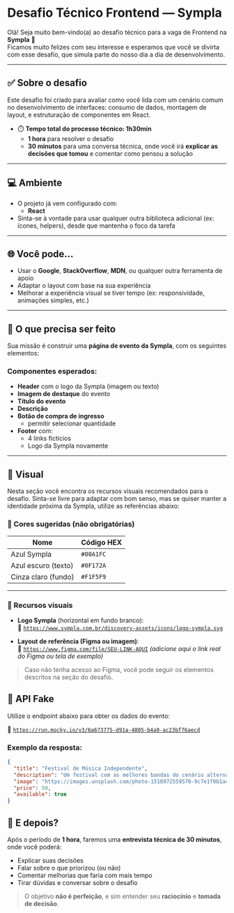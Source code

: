 # Desafio Técnico Frontend — Sympla

Olá! Seja muito bem-vindo(a) ao desafio técnico para a vaga de Frontend na **Sympla** 👋  
Ficamos muito felizes com seu interesse e esperamos que você se divirta com esse desafio, que simula parte do nosso dia a dia de desenvolvimento.

---

## ✅ Sobre o desafio

Este desafio foi criado para avaliar como você lida com um cenário comum no desenvolvimento de interfaces: consumo de dados, montagem de layout, e estruturação de componentes em React.

- ⏱️ **Tempo total do processo técnico: 1h30min**
  - **1 hora** para resolver o desafio
  - **30 minutos** para uma conversa técnica, onde você irá **explicar as decisões que tomou** e comentar como pensou a solução

---

## 💻 Ambiente

- O projeto já vem configurado com:
  - **React**
- Sinta-se à vontade para usar qualquer outra biblioteca adicional (ex: ícones, helpers), desde que mantenha o foco da tarefa

---

## 🌐 Você pode...

- Usar o **Google**, **StackOverflow**, **MDN**, ou qualquer outra ferramenta de apoio
- Adaptar o layout com base na sua experiência
- Melhorar a experiência visual se tiver tempo (ex: responsividade, animações simples, etc.)

---

## 🧩 O que precisa ser feito

Sua missão é construir uma **página de evento da Sympla**, com os seguintes elementos:

### Componentes esperados:

- **Header** com o logo da Sympla (imagem ou texto)
- **Imagem de destaque** do evento
- **Título do evento**
- **Descrição**
- **Botão de compra de ingresso**
  - permitir selecionar quantidade
- **Footer** com:
  - 4 links fictícios
  - Logo da Sympla novamente

---

## 🎨 Visual

Nesta seção você encontra os recursos visuais recomendados para o desafio. Sinta-se livre para adaptar com bom senso, mas se quiser manter a identidade próxima da Sympla, utilize as referências abaixo:

### 🎨 Cores sugeridas (não obrigatórias)

| Nome                | Código HEX |
| ------------------- | ---------- |
| Azul Sympla         | `#00A1FC`  |
| Azul escuro (texto) | `#0F172A`  |
| Cinza claro (fundo) | `#F1F5F9`  |

---

### 🔗 Recursos visuais

- **Logo Sympla** (horizontal em fundo branco):  
  📁 [`https://www.sympla.com.br/discovery-assets/icons/logo-sympla.svg`](https://www.sympla.com.br/discovery-assets/icons/logo-sympla.svg)

- **Layout de referência (Figma ou imagem)**:  
  🔗 [`https://www.figma.com/file/SEU-LINK-AQUI`](#) _(adicione aqui o link real do Figma ou tela de exemplo)_

> Caso não tenha acesso ao Figma, você pode seguir os elementos descritos na seção do desafio.

## 🔗 API Fake

Utilize o endpoint abaixo para obter os dados do evento:

📡 [`https://run.mocky.io/v3/6a673775-d91a-4805-b4a0-ac23bf76aecd`](https://run.mocky.io/v3/6a673775-d91a-4805-b4a0-ac23bf76aecd)

### Exemplo da resposta:

```json
{
  "title": "Festival de Música Independente",
  "description": "Um festival com as melhores bandas do cenário alternativo.",
  "image": "https://images.unsplash.com/photo-1518972559570-9c7e1f0b1a43",
  "price": 50,
  "available": true
}
```

## 💬 E depois?

Após o período de **1 hora**, faremos uma **entrevista técnica de 30 minutos**, onde você poderá:

- Explicar suas decisões
- Falar sobre o que priorizou (ou não)
- Comentar melhorias que faria com mais tempo
- Tirar dúvidas e conversar sobre o desafio

> O objetivo **não é perfeição**, e sim entender seu **raciocínio** e **tomada de decisão**.
